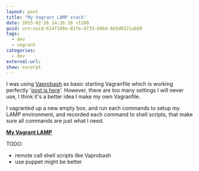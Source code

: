 ```yaml
--- 
layout: post
title: "My Vagrant LAMP stack"
date: 2015-02-26 14:26:18 +1100
guid: urn:uuid:614f189a-01fe-4733-b06d-8e5d0321ab50
tags:
  - dev
  - vagrant
categories:
  - dev
external-url: 
show: excerpt
---
```


I was using [Vaprobash][vaprobash] as basic starting Vagranfile which is working perfectly '[post is here](/2015/02/05/move-direcoty-in-vagrant.html)'. However, there are too many settings I will never use, I think it's a better idea I make my own Vagranfile.

I vagranted up a new empty box, and run each commands to setup my LAMP environment, and recorded each command to shell scripts, that make sure all commands are just what I need.

**[My Vagrant LAMP][vagrant-lamp]**

TODO:
* remote call shell scripts like Vaprobash
* use puppet might be better

[vagrant-lamp]: https://github.com/imdecoder/vagrant-lamp
[vaprobash]: https://github.com/fideloper/Vaprobash